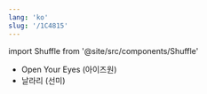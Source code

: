 ```yaml
---
lang: 'ko'
slug: '/1C4815'
---
```


import Shuffle from '@site/src/components/Shuffle'

<Shuffle>

- Open Your Eyes (아이즈원)
- 날라리 (선미)

</Shuffle>
